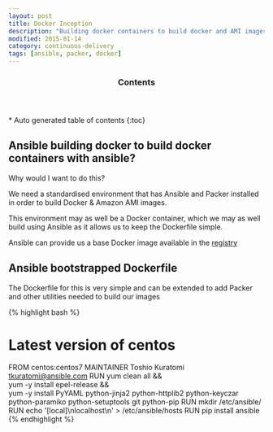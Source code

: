 ```yaml
---
layout: post
title: Docker Inception
description: "Building docker containers to build docker and AMI images"
modified: 2015-01-14
category: continuous-delivery
tags: [ansible, packer, docker]
---
```


<section id="table-of-contents" class="toc">
  <header>
    <h3>Contents</h3>
  </header>
<div id="drawer" markdown="1">
*  Auto generated table of contents
{:toc}
</div>
</section><!-- /#table-of-contents -->

## Ansible building docker to build docker containers with ansible?

Why would I want to do this?

We need a standardised environment that has Ansible and Packer installed in order to build Docker & Amazon AMI images. <br/>

This environment may as well be a Docker container, which we may as well build using Ansible as it allows us to keep the Dockerfile simple.

Ansible can provide us a base Docker image available in the [registry](https://registry.hub.docker.com/repos/ansible/)


## Ansible bootstrapped Dockerfile

The Dockerfile for this is very simple and can be extended to add Packer and other utilities needed to build our images

{% highlight bash %}
# Latest version of centos
FROM centos:centos7
MAINTAINER Toshio Kuratomi <tkuratomi@ansible.com>
RUN yum clean all && \
    yum -y install epel-release && \
    yum -y install PyYAML python-jinja2 python-httplib2 python-keyczar python-paramiko python-setuptools git python-pip
RUN mkdir /etc/ansible/
RUN echo '[local]\nlocalhost\n' > /etc/ansible/hosts
RUN pip install ansible
{% endhighlight %}